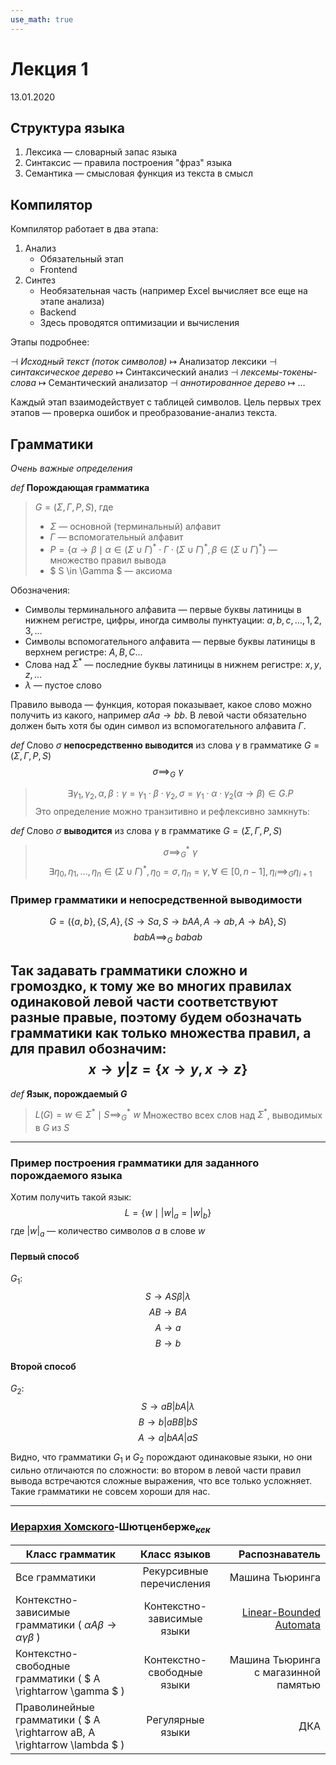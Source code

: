 ```yaml
---
use_math: true
---
```


# Лекция 1
13.01.2020
## Структура языка

1. Лексика — словарный запас языка
2. Синтаксис — правила построения "фраз" языка
3. Семантика — смысловая функция из текста в смысл

## Компилятор

Компилятор работает в два этапа:

1. Анализ
    * Обязательный этап
    * Frontend
2. Синтез
   * Необязательная часть (например Excel вычисляет все еще на этапе анализа)
   * Backend
   * Здесь проводятся оптимизации и вычисления

Этапы подробнее:

 $\dashv$ *Исходный текст (поток символов)* $\mapsto$ Анализатор лексики $\dashv$ *синтаксическое дерево* $\mapsto$ Синтаксический анализ $\dashv$ *лексемы-токены-слова* $\mapsto$ Cемантический анализатор $\dashv$ *аннотированное дерево* $\mapsto$ …

Каждый этап взаимодействует с таблицей символов.
Цель первых трех этапов — проверка ошибок и преобразование-анализ текста.

## Грамматики

*Очень важные определения*

*def* **Порождающая грамматика** 
> $G = \left(\Sigma, \Gamma, P, S\right)$, где 
> 
> * $\Sigma$ — основной (терминальный) алфавит
> * $\Gamma$ — вспомогательный алфавит
> * $P = \left\{ \alpha \rightarrow  \beta \mid  \alpha \in (\Sigma \cup \Gamma)^*\cdot\Gamma\cdot(\Sigma \cup \Gamma)^* ,\, \beta \in (\Sigma \cup \Gamma)^* \right\}$ — множество правил вывода
> * $ S \in \Gamma $ — аксиома

Обозначения:

* Символы терминального алфавита — первые буквы латиницы в нижнем регистре, цифры, иногда символы пунктуации:   $a, b, c,…, 1, 2, 3,…$
* Символы вспомогательного алфавита — первые буквы латиницы в верхнем регистре: $A, B, C…$
* Слова над $\Sigma^*$ — последние буквы латиницы в нижнем регистре: $x, y, z,…$
* $\lambda$ — пустое слово

Правило вывода — функция, которая показывает, какое слово можно получить из какого, например $aAa \rightarrow bb$. В левой части обязательно должен быть хотя бы один символ из вспомогательного алфавита $\Gamma$.

*def* Слово $\sigma$ **непосредственно выводится** из слова $\gamma$ в грамматике $G = \left(\Sigma, \Gamma, P, S\right)$
 $$\sigma {\implies}_G \,\,\gamma $$
> $$\exists \gamma_1, \gamma_2, \alpha, \beta : \gamma = \gamma_1\cdot\beta\cdot\gamma_2, \sigma = \gamma_1\cdot\alpha\cdot\gamma_2  (\alpha \rightarrow \beta) \in G.P$$
Это определение можно транзитивно и рефлексивно замкнуть:

*def* Слово $\sigma$ **выводится** из слова $\gamma$ в грамматике $G = \left(\Sigma, \Gamma, P, S\right)$
 >$$\sigma {\implies}_G^* \,\, \gamma $$
 > $$ \exists \eta_0,\eta_1, \dots,\eta_n \in (\Sigma \cup \Gamma)^*,\, \eta_0 = \sigma, \eta_n = \gamma, \forall  \in \left[0, n-1\right], \,\eta_i {\implies}_G \eta_{i+1}$$

### Пример грамматики и непосредственной выводимости

$$G = \left(\{a,b\}, \{S,A\}, \{S \rightarrow Sa, S \rightarrow bAA, A \rightarrow ab, A \rightarrow bA\}, S \right)$$
$$babA \implies_G \,\, babab$$

Так задавать грамматики сложно и громоздко, к тому же во многих правилах одинаковой левой части соответствуют разные правые, поэтому будем обозначать грамматики как только множества правил, а для правил обозначим:
$$ x \rightarrow y | z = \{x \rightarrow y, x \rightarrow z\}$$
---

*def* **Язык, порождаемый $G$**
> $L(G) = {w \in \Sigma^* \mid S \implies^*_G \,\, w}$
> Множество всех слов над $\Sigma^*$, выводимых в $G$ из $S$

---

### Пример построения грамматики для заданного порождаемого языка

Хотим получить такой язык:
$$L = \{w \mid |w|_a = |w|_b\}$$
где $|w|_a$ — количество символов $a$ в слове $w$

#### Первый способ

$G_1$:
$$ S \rightarrow AS\beta|\lambda$$
$$ AB \rightarrow BA $$
$$ A \rightarrow a$$
$$ B \rightarrow b$$

#### Второй способ

$G_2$:
$$ S \rightarrow aB|bA|\lambda$$
$$ B \rightarrow b|aBB|bS$$
$$ A \rightarrow a|bAA|aS$$

Видно, что грамматики $G_1$ и $G_2$ порождают одинаковые языки, но они сильно отличаются по сложности: во втором в левой части правил вывода встречаются сложные выражения, что все только усложняет. Такие грамматики не совсем хороши для нас.

---

### [Иерархия Хомского](https://en.wikipedia.org/wiki/Chomsky_hierarchy)-Шютценберже$_{кек}$

| Класс грамматик   |      Класс языков      |  Распознаватель |
|----------|:-------------:|------:|
| Все грамматики |  Рекурсивные перечисления | Машина Тьюринга |
| Контекстно-зависимые грамматики ( $\alpha A\beta \rightarrow \alpha\gamma\beta$ ) |    Контекстно-зависимые языки   |   [Linear-Bounded Automata](https://en.wikipedia.org/wiki/Linear_bounded_automaton) |
| Контекстно-свободные грамматики ( $ A \rightarrow \gamma $ ) | Контекстно-свободные языки |   Машина Тьюринга с магазинной памятью |
|Праволинейные грамматики ( $ A \rightarrow aB, A \rightarrow \lambda $ )|Регулярные языки|ДКА|
